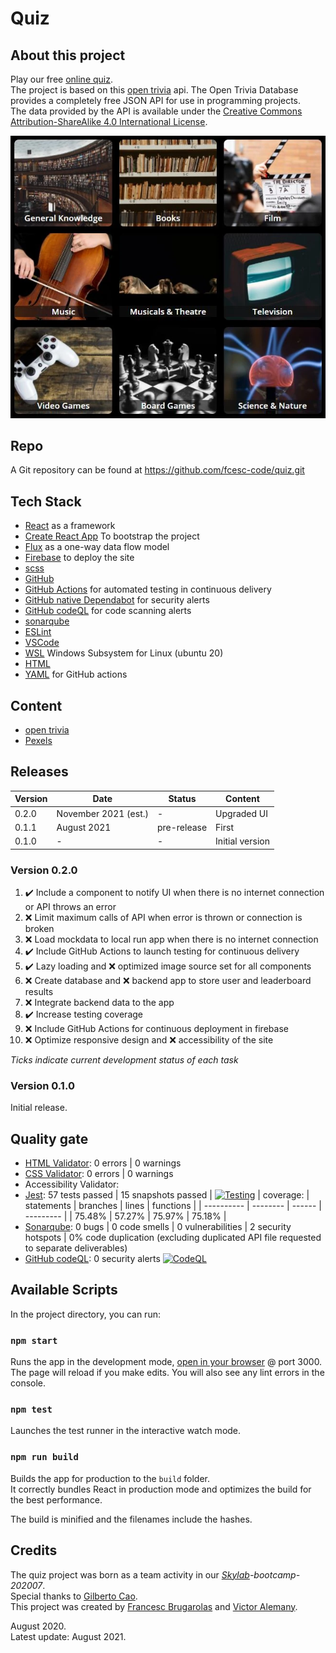 # Quiz

## About this project

Play our free [online quiz](https://quiz-1bc14.web.app/). \
The project is based on this [open trivia](opentdb.com/api.php) api. The Open Trivia Database provides a completely free JSON API for use in programming projects. \
The data provided by the API is available under the [Creative Commons Attribution-ShareAlike 4.0 International License](https://creativecommons.org/licenses/by-sa/4.0/).

![](public/application.webp)

## Repo

A Git repository can be found at https://github.com/fcesc-code/quiz.git

## Tech Stack

- [React](https://reactjs.org/) as a framework
- [Create React App](https://github.com/facebook/create-react-app) To bootstrap the project
- [Flux](https://fluxcd.io/) as a one-way data flow model
- [Firebase](https://firebase.google.com/) to deploy the site
- [scss](https://sass-lang.com/)
- [GitHub](https://github.com/)
- [GitHub Actions](https://github.com/features/actions) for automated testing in continuous delivery
- [GitHub native Dependabot](https://dependabot.com/) for security alerts
- [GitHub codeQL](https://github.com/github/codeql) for code scanning alerts
- [sonarqube](https://www.sonarqube.org/)
- [ESLint](https://eslint.org/)
- [VSCode](https://code.visualstudio.com/)
- [WSL](https://docs.microsoft.com/en-us/windows/wsl/about) Windows Subsystem for Linux (ubuntu 20)
- [HTML](https://html.spec.whatwg.org/)
- [YAML](https://yaml.org/) for GitHub actions

## Content

- [open trivia](opentdb.com/api.php)
- [Pexels](https://www.pexels.com/)

## Releases

| Version | Date                 | Status      | Content         |
| ------- | -------------------- | ----------- | --------------- |
| 0.2.0   | November 2021 (est.) | -           | Upgraded UI     |
| 0.1.1   | August 2021          | pre-release | First           |
| 0.1.0   | -                    | -           | Initial version |

### Version 0.2.0

1. ✔️ Include a component to notify UI when there is no internet connection or API throws an error
2. ❌ Limit maximum calls of API when error is thrown or connection is broken
3. ❌ Load mockdata to local run app when there is no internet connection
4. ✔️ Include GitHub Actions to launch testing for continuous delivery
5. ✔️ Lazy loading and ❌ optimized image source set for all components
6. ❌ Create database and ❌ backend app to store user and leaderboard results
7. ❌ Integrate backend data to the app
8. ✔️ Increase testing coverage
9. ❌ Include GitHub Actions for continuous deployment in firebase
10. ❌ Optimize responsive design and ❌ accessibility of the site

_Ticks indicate current development status of each task_

### Version 0.1.0

Initial release.

## Quality gate

- [HTML Validator](https://jigsaw.w3.org/css-validator/): 0 errors | 0 warnings
- [CSS Validator](https://jigsaw.w3.org/css-validator/validator): 0 errors | 0 warnings
- Accessibility Validator:
- [Jest](https://jest.io/): 57 tests passed | 15 snapshots passed | [![Testing](https://github.com/fcesc-code/quiz/actions/workflows/node.js.yml/badge.svg?branch=main)](https://github.com/fcesc-code/quiz/actions/workflows/node.js.yml) | coverage:
  | statements | branches | lines | functions |
  | ---------- | -------- | ------ | --------- |
  | 75.48% | 57.27% | 75.97% | 75.18% |
- [Sonarqube](https://www.sonarqube.org/): 0 bugs | 0 code smells | 0 vulnerabilities | 2 security hotspots | 0% code duplication (excluding duplicated API file requested to separate deliverables)
- [GitHub codeQL](https://github.com/github/codeql): 0 security alerts [![CodeQL](https://github.com/fcesc-code/quiz/actions/workflows/codeql-analysis.yml/badge.svg?branch=main)](https://github.com/fcesc-code/quiz/actions/workflows/codeql-analysis.yml)

## Available Scripts

In the project directory, you can run:

### `npm start`

Runs the app in the development mode, [open in your browser](http://localhost:3000) @ port 3000. \
The page will reload if you make edits. You will also see any lint errors in the console.

### `npm test`

Launches the test runner in the interactive watch mode.<br />

### `npm run build`

Builds the app for production to the `build` folder.<br />
It correctly bundles React in production mode and optimizes the build for the best performance.

The build is minified and the filenames include the hashes.<br />

## Credits

The quiz project was born as a team activity in our _[Skylab](https://www.skylabcoders.com/es/)-bootcamp-202007_. \
Special thanks to [Gilberto Cao](https://linkedin.com/in/gilbecao). \
This project was created by [Francesc Brugarolas](https://linkedin.com/in/francescbrugarolas) and [Victor Alemany](https://es.linkedin.com/in/victor-alemany-sancho).

August 2020. \
Latest update: August 2021.
